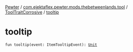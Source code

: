[Pewter](../../index.md) / [com.ejektaflex.pewter.mods.thebetweenlands.tool](../index.md) / [ToolTraitCorrosive](index.md) / [tooltip](./tooltip.md)

# tooltip

`fun tooltip(event: ItemTooltipEvent): `[`Unit`](https://kotlinlang.org/api/latest/jvm/stdlib/kotlin/-unit/index.html)